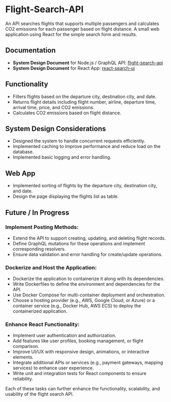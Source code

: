 # Flight-Search-API

An API searches flights that supports multiple passengers and calculates CO2 emissions for each passenger based on flight distance. A small web application using React for the simple search form and results.

## Documentation

- **System Design Document** for Node.js / GraphQL API:   [flight-search-api](flight-search-api/README.md)
- **System Design Document** for React App:   [react-search-ui](react-search-ui/README.md)

## Functionality

- Filters flights based on the departure city, destination city, and date.
- Returns flight details including flight number, airline, departure time, arrival time, price, and CO2 emissions.
- Calculates CO2 emissions based on flight distance.

## System Design Considerations

- Designed the system to handle concurrent requests efficiently.
- Implemented caching to improve performance and reduce load on the database.
- Implemented basic logging and error handling.

## Web App

- Implemented sorting of flights by the departure city, destination city, and date.
- Design the page displaying the flights list as table.

## Future / In Progress 

### Implement Posting Methods:

- Extend the API to support creating, updating, and deleting flight records.
- Define GraphQL mutations for these operations and implement corresponding resolvers.
- Ensure data validation and error handling for create/update operations.

### Dockerize and Host the Application:

- Dockerize the application to containerize it along with its dependencies.
- Write Dockerfiles to define the environment and dependencies for the API.
- Use Docker Compose for multi-container deployment and orchestration.
- Choose a hosting provider (e.g., AWS, Google Cloud, or Azure) or a container service (e.g., Docker Hub, AWS ECS) to deploy the containerized application.

### Enhance React Functionality:


- Implement user authentication and authorization.
- Add features like user profiles, booking management, or flight comparison.
- Improve UI/UX with responsive design, animations, or interactive elements.
- Integrate additional APIs or services (e.g., payment gateways, mapping services) to enhance user experience.
- Write unit and integration tests for React components to ensure reliability.

Each of these tasks can further enhance the functionality, scalability, and usability of the flight search API.